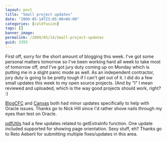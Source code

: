 ```yaml
---
layout: post
title: "Small project updates"
date: "2009-05-14T23:05:00+06:00"
categories: [coldfusion]
tags: []
banner_image: 
permalink: /2009/05/14/Small-project-updates
guid: 3355
---
```


First off, sorry for the short amount of blogging this week. I've got some personal matters tomorrow so I've been working hard all week to take most of tomorrow off, <i>and</i> I've got jury duty coming up on Monday which is putting me in a slight panic mode as well. As an independent contractor, jury duty is going to be pretty tough if I can't get out of it. I did do a few small updates this week to my open source projects. (And by "I" I mean reviewed and uploaded, which is the way good projects should work, right? :)

<a href="http://blogcfc.riaforge.org">BlogCFC</a> and <a href="http://canvas.riaforge.org">Canvas</a> both had minor updates specifically to help with Oracle issues. Thanks go to Nick Hill since I'd rather shove nails through my eyes than test on Oracle.

<a href="http://pdfutils.riaforge.org">pdfUtils</a> had a few updates related to getExtraInfo function. One update included supported for showing page orientation. Sexy stuff, eh? Thanks go to Reto Aeberli for submitting multiple fixes/updates in this area.
